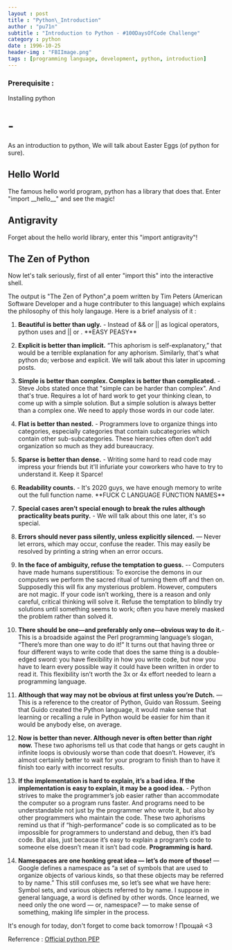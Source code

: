 ```yaml
---
layout : post
title : "Python\_Introduction"
author : "pu71n"
subtitle : "Introduction to Python - #100DaysOfCode Challenge"
category : python 
date : 1996-10-25
header-img : "FBIImage.png"
tags : [programming language, development, python, introduction]
---
```


### Prerequisite :
Installing python

# -
As an introduction to python, We will talk about Easter Eggs (of python for sure).

## Hello World 
The famous hello world program, python has a library that does that. 
Enter "import \_\_hello\_\_" and see the magic! 

## Antigravity 
Forget about the hello world library, enter this "import antigravity"!

## The Zen of Python
Now let's talk seriously, first of all enter "import this" into the interactive shell.

The output is "The Zen of Python",a poem written by Tim Peters (American Software Developer and a huge contributer to this language) which explains the philosophy of this holy langauge. Here is a brief analysis of it : 

1. **Beautiful is better than ugly.** - Instead of && or \|\| as logical operators, python uses and \|\| or . \*\*EASY PEASY\*\* 
2. **Explicit is better than implicit.** “This aphorism is self-explanatory,” that would be a terrible explanation for any aphorism. Similarly, that's what python do; verbose and explicit. We will talk about this later in upcoming posts. 
3. **Simple is better than complex. Complex is better than complicated.** - Steve Jobs stated once that "simple can be harder than complex". And that's true. Requires a lot of hard work to get your thinking clean, to come up with a simple solution. But a simple solution is always better than a complex one. We need to apply those words in our code later.
4. **Flat is better than nested.** - Programmers love to organize things into categories, especially categories that contain subcategories which contain other sub-subcategories. These hierarchies often don’t add organization so much as they add bureaucracy.
5. **Sparse is better than dense.** - Writing some hard to read code may impress your friends but it'll infuriate your coworkers who have to try to understand it. Keep it Sparce!
6. **Readability counts.** - It's 2020 guys, we have enough memory to write out the full function name. \*\*FUCK C LANGUAGE FUNCTION NAMES\*\* 

7. **Special cases aren’t special enough to break the rules although practicality beats purity.** - We will talk about this one later, it's so special.
8. **Errors should never pass silently, unless explicitly silenced.** — Never let errors, which may occur, confuse the reader. This may easily be resolved by printing a string when an error occurs.
9. **In the face of ambiguity, refuse the temptation to guess.** --
Computers have made humans superstitious: To exorcise the demons in our computers we perform the sacred ritual of turning them off and then on. Supposedly this will fix any mysterious problem. However, computers are not magic. If your code isn’t working, there is a reason and only careful, critical thinking will solve it. Refuse the temptation to blindly try solutions until something seems to work; often you have merely masked the problem rather than solved it.
10. **There should be one—and preferably only one—obvious way to do it.**- This is a broadside against the Perl programming language’s slogan, “There’s more than one way to do it!” It turns out that having three or four different ways to write code that does the same thing is a double-edged sword: you have flexibility in how you write code, but now you have to learn every possible way it could have been written in order to read it. This flexibility isn’t worth the 3x or 4x effort needed to learn a programming language.
11. **Although that way may not be obvious at first unless you’re Dutch.** — This is a reference to the creator of Python, Guido van Rossum. Seeing that Guido created the Python language, it would make sense that learning or recalling a rule in Python would be easier for him than it would be anybody else, on average.
12. **Now is better than never. Although never is often better than *right* now.** These two aphorisms tell us that code that hangs or gets caught in infinite loops is obviously worse than code that doesn’t. However, it’s almost certainly better to wait for your program to finish than to have it finish too early with incorrect results.
13. **If the implementation is hard to explain, it’s a bad idea. If the implementation is easy to explain, it may be a good idea.** - Python strives to make the programmer’s job easier rather than accommodate the computer so a program runs faster. And programs need to be understandable not just by the programmer who wrote it, but also by other programmers who maintain the code. These two aphorisms remind us that if “high-performance” code is so complicated as to be impossible for programmers to understand and debug, then it’s bad code. But alas, just because it’s easy to explain a program’s code to someone else doesn’t mean it isn’t bad code. **Programming is hard.**
14. **Namespaces are one honking great idea — let’s do more of those!** — Google defines a namespace as “a set of symbols that are used to organize objects of various kinds, so that these objects may be referred to by name.” This still confuses me, so let’s see what we have here: Symbol sets, and various objects referred to by name. I suppose in general language, a word is defined by other words. Once learned, we need only the one word — or, namespace? — to make sense of something, making life simpler in the process.

 It's enough for today, don't forget to come back tomorrow ! Прощай <3


Referrence :  [Official python PEP][1]

[1]: http://www.python.org/dev/peps/pep-0020/       "Official python PEP"




